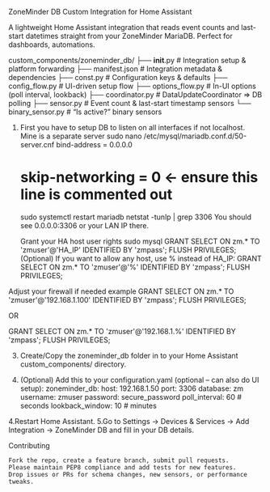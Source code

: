 ZoneMinder DB Custom Integration for Home Assistant

A lightweight Home Assistant integration that reads event counts and last-start datetimes straight from your ZoneMinder MariaDB. 
Perfect for dashboards, automations.

custom_components/zoneminder_db/
├── __init__.py         # Integration setup & platform forwarding
├── manifest.json       # Integration metadata & dependencies
├── const.py            # Configuration keys & defaults
├── config_flow.py      # UI-driven setup flow
├── options_flow.py     # In-UI options (poll interval, lookback)
├── coordinator.py      # DataUpdateCoordinator => DB polling
├── sensor.py           # Event count & last-start timestamp sensors
└── binary_sensor.py    # “Is active?” binary sensors

1. First you have to setup DB to listen on all interfaces if not localhost. Mine is a separate server
    sudo nano /etc/mysql/mariadb.conf.d/50-server.cnf
    bind-address            = 0.0.0.0
    # skip-networking      = 0    ← ensure this line is commented out
   sudo systemctl restart mariadb
   netstat -tunlp | grep 3306
   You should see 0.0.0.0:3306 or your LAN IP there.

   Grant your HA host user rights
     sudo mysql
    GRANT SELECT
    ON zm.*
    TO 'zmuser'@'HA_IP'
    IDENTIFIED BY 'zmpass';
    FLUSH PRIVILEGES;
  (Optional) If you want to allow any host, use % instead of HA_IP:
    GRANT SELECT ON zm.* TO 'zmuser'@'%' IDENTIFIED BY 'zmpass';
    FLUSH PRIVILEGES;

  Adjust your firewall if needed
  example
  GRANT SELECT
    ON zm.*
    TO 'zmuser'@'192.168.1.100'
    IDENTIFIED BY 'zmpass';
  FLUSH PRIVILEGES;
  
  OR
  
  GRANT SELECT
  ON zm.*
  TO 'zmuser'@'192.168.1.%'
  IDENTIFIED BY 'zmpass';
  FLUSH PRIVILEGES;

   
3. Create/Copy the zoneminder_db folder in to your Home Assistant custom_components/ directory.

4. (Optional) Add this to your configuration.yaml (optional – can also do UI setup):
zoneminder_db:
  host: 192.168.1.50
  port: 3306
  database: zm
  username: zmuser
  password: secure_password
  poll_interval: 60          # seconds
  lookback_window: 10        # minutes

4.Restart Home Assistant.
5.Go to Settings → Devices & Services → Add Integration → ZoneMinder DB and fill in your DB details.

Contributing

    Fork the repo, create a feature branch, submit pull requests.
    Please maintain PEP8 compliance and add tests for new features.
    Drop issues or PRs for schema changes, new sensors, or performance tweaks.
